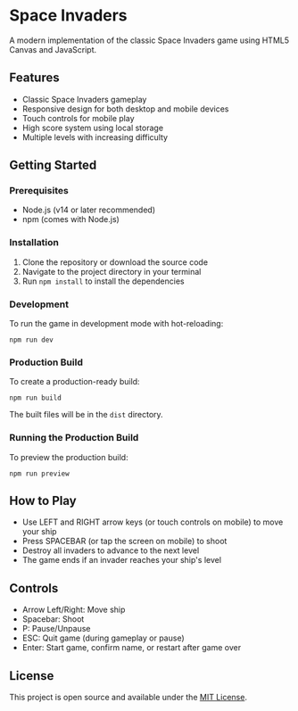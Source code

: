 # Space Invaders

A modern implementation of the classic Space Invaders game using HTML5 Canvas and JavaScript.

## Features

- Classic Space Invaders gameplay
- Responsive design for both desktop and mobile devices
- Touch controls for mobile play
- High score system using local storage
- Multiple levels with increasing difficulty

## Getting Started

### Prerequisites

- Node.js (v14 or later recommended)
- npm (comes with Node.js)

### Installation

1. Clone the repository or download the source code
2. Navigate to the project directory in your terminal
3. Run `npm install` to install the dependencies

### Development

To run the game in development mode with hot-reloading:

```
npm run dev
```

### Production Build

To create a production-ready build:

```
npm run build
```

The built files will be in the `dist` directory.

### Running the Production Build

To preview the production build:

```
npm run preview
```

## How to Play

- Use LEFT and RIGHT arrow keys (or touch controls on mobile) to move your ship
- Press SPACEBAR (or tap the screen on mobile) to shoot
- Destroy all invaders to advance to the next level
- The game ends if an invader reaches your ship's level

## Controls

- Arrow Left/Right: Move ship
- Spacebar: Shoot
- P: Pause/Unpause
- ESC: Quit game (during gameplay or pause)
- Enter: Start game, confirm name, or restart after game over

## License

This project is open source and available under the [MIT License](LICENSE).
